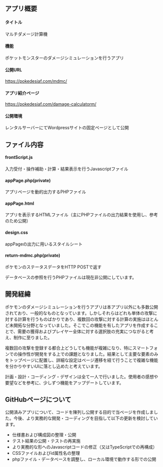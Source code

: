 ## アプリ概要
#### タイトル  
マルチダメージ計算機
#### 機能  
ポケットモンスターのダメージシミュレーションを行うアプリ
#### 公開URL  
https://pokedesiaf.com/mdmc/
#### アプリ紹介ページ  
https://pokedesiaf.com/damage-calculatorm/ 
#### 公開環境  
レンタルサーバーにてWordpressサイトの固定ページとして公開

## ファイル内容
#### frontScript.js  
入力受付・操作補助・計算・結果表示を行うJavascriptファイル
#### appPage.php(private)  
アプリページを動的出力するPHPファイル
#### appPage.html  
アプリを表示するHTMLファイル（主にPHPファイルの出力結果を使用し、参考のため公開）
#### design.css  
appPageの出力に用いるスタイルシート
#### return-mdmc.php(private)  
ポケモンのステータスデータをHTTP POSTで返す

データベースの参照を行うPHPファイルは現在非公開にしています。

## 開発経緯
ポケモンのダメージシミュレーションを行うアプリは本アプリ以外にも多数公開されており、一般的なものとなっています。しかしそれらはどれも単体の攻撃に対する計算を行うものばかりであり、複数回の攻撃に対する計算の実施はほとんど未開拓な分野となっていました。そこでこの機能を有したアプリを作成することで、需要の獲得およびプレイヤー全体に対する選択肢の充実につながると考え、制作に至りました。  

複数回の攻撃を登録する都合上どうしても機能が複雑になり、特にスマートフォンでの操作性が開発をする上での課題となりました。結果として主要な要素のみをトップページに配置し、詳細な設定はページ遷移を経て行うことで複雑な機能を分かりやすいUIに落とし込めたと考えています。  

計画・設計・コーディング・デザインは全て一人で行いました。使用者の感想や要望などを参考に、少しずつ機能をアップデートしています。

## GitHubページについて
公開済みアプリについて、コードを陳列し公開する目的で当ページを作成しました。今後、より実務的な開発・コーディングを目指して以下の更新を検討しています。
* 仕様書および構成図の整理・公開
* テスト結果の公開・テストの再実施
* より実務的な形へのJavascriptコードの修正（又はTypeScriptでの再構成）
* CSSファイルおよびid属性名の整理
* phpファイル・データベースを調整し、ローカル環境で動作する形での公開
